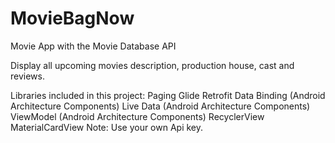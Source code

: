 # MovieBagNow
Movie App with the Movie Database API

Display all upcoming movies description, production house, cast and reviews.


Libraries included in this project:
Paging
Glide
Retrofit
Data Binding (Android Architecture Components)
Live Data (Android Architecture Components)
ViewModel (Android Architecture Components)
RecyclerView
MaterialCardView
Note: Use your own Api key.

